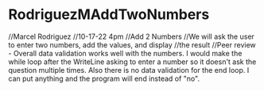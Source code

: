 # RodriguezMAddTwoNumbers
//Marcel Rodriguez
//10-17-22 4pm
//Add 2 Numbers
//We will ask the user to enter two numbers, add the values, and display
//the result
//Peer review - Overall data validation works well with the numbers. I would make the while loop after the WriteLine asking to enter a number so it doesn't ask the question multiple times. Also there is no data validation for the end loop. I can put anything and the program will end instead of "no".